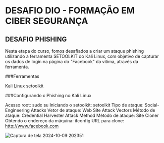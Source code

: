 # DESAFIO DIO - FORMAÇÃO EM CIBER SEGURANÇA

## DESAFIO PHISHING

Nesta etapa do curso, fomos desafiados a criar um ataque phishing utilizando a ferramenta SETOOLKIT do Kali Linux, com objetivo de capturar os dados de login na página do "Facebook" da vitima, através da ferramenta.

###Ferramentas

Kali Linux
setoolkit

###Configurando o Phishing no Kali Linux

Acesso root: sudo su
Iniciando o setoolkit: setoolkit
Tipo de ataque: Social-Engineering Attacks
Vetor de ataque: Web Site Attack Vectors
Método de ataque: Credential Harvester Attack Method 
Método de ataque: Site Cloner
Obtendo o endereço da máquina: ifconfig
URL para clone: http://www.facebook.com


![Captura de tela 2024-10-09 202351](https://github.com/user-attachments/assets/e5bf5d18-016e-46f7-b98f-2ed72d6ea019)

